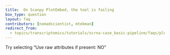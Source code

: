 ```yaml
---
title:  On Scanpy PlotEmbed, the tool is failing
box_type: question
layout: faq
contributors: [nomadscientist, mtekman]
redirect_from:
  - topics/transcriptomics/tutorials/scrna-case_basic-pipeline/faqs/plotembed_fails.md
---
```


Try selecting “Use raw attributes if present: NO”
